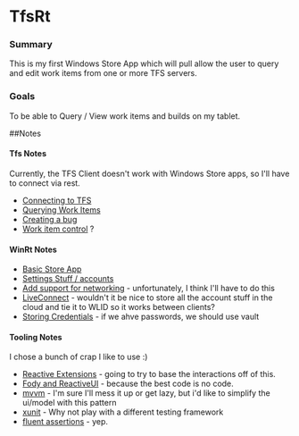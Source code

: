 TfsRt
======
### Summary
This is my first Windows Store App which will pull allow the user to query and edit work items from one or more TFS servers.

### Goals
To be able to Query / View work items and builds on my tablet.

##Notes
#### Tfs Notes
Currently, the TFS Client doesn't work with Windows Store apps, so I'll have to connect via rest.
* [Connecting to TFS]
* [Querying Work Items]
* [Creating a bug]
* [Work item control] ?

#### WinRt Notes
* [Basic Store App]
* [Settings Stuff / accounts]
* [Add support for networking] - unfortunately, I think I'll have to do this
* [LiveConnect] - wouldn't it be nice to store all the account stuff in the cloud and tie it to WLID so it works between clients?
* [Storing Credentials] - if we ahve passwords, we should use vault

#### Tooling Notes
I chose a bunch of crap I like to use :)

* [Reactive Extensions] - going to try to base the interactions off of this.
* [Fody and ReactiveUI] - because the best code is no code.
* [mvvm] - I'm sure I'll mess it up or get lazy, but i'd like to simplify the ui/model with this pattern
* [xunit] - Why not play with a different testing framework
* [fluent assertions] - yep.

[Connecting to TFS]:http://msdn.microsoft.com/en-us/library/bb286958.aspx
[Querying Work Items]:http://msdn.microsoft.com/en-us/library/bb130306.aspx
[Creating a bug]:http://msdn.microsoft.com/en-us/library/bb130322.aspx
[Work item control]:http://msdn.microsoft.com/en-us/library/microsoft.teamfoundation.workitemtracking.wpfcontrols.workitemcontrol.aspx
[Settings Stuff / accounts]:http://msdn.microsoft.com/en-us/library/windows/apps/xaml/Hh968445.aspx
[Basic Store App]:http://msdn.microsoft.com/en-us/library/windows/apps/br211384.aspx
[LiveConnect]:http://msdn.microsoft.com/en-us/library/windows/apps/xaml/hh770854.aspx
[Add support for networking]:http://msdn.microsoft.com/en-us/library/windows/apps/xaml/hh452751.aspx
[Storing Credentials]:http://msdn.microsoft.com/en-us/library/windows/apps/xaml/br229572.aspx
[Reactive Extensions]:http://msdn.microsoft.com/en-us/data/gg577609.aspx
[Fody and ReactiveUI]:http://simoncropp.com/fodyandreactiveui
[mvvm]:http://msdn.microsoft.com/en-us/magazine/dd419663.aspx
[xunit]:http://xunit.codeplex.com/
[fluent assertions]:http://fluentassertions.codeplex.com/
